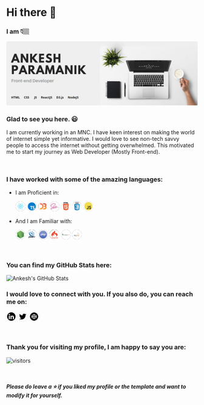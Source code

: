 # Hi there 👋

### I am 👇🏼

<img src="/assets/banner.png" alt="Banner introducing Ankesh Paramanik" />

### Glad to see you here. 😃

I am currently working in an MNC. I have keen interest on making the world of internet simple yet informative.
I would love to see non-tech savvy people to access the internet without getting overwhelmed.
This motivated me to start my journey as Web Developer (Mostly Front-end).

<br/>

### I have worked with some of the amazing languages:
* I am Proficient in:
  <br />
  
  <img alt="ReactJS" title="ReactJS" width="26px" src="./assets/react.png" />
  <img alt="TypeScript" title="TypeScript" width="26px" src="./assets/ts.png" />
  <img alt="D3.js" title="D3.js" width="26px" src="./assets/d3.png" />
  <img alt="SASS" title="SASS" width="26px" src="./assets/sass.png" />
  <img alt="HTML5" title="HTML5" width="26px" src="./assets/html.png" />
  <img alt="CSS" title="CSS" width="26px" src="./assets/css.png" />
  <img alt="JavaScript" title="JavaScript" width="26px" src="./assets/js.png" />
  
* And I am Familiar with:
  <br />
  
  <img alt="NodeJS" title="NodeJS" width="26px" src="./assets/nodejs.png" />
  <img alt="JQuery" title="JQuery" width="26px" src="./assets/jquery.png" />
  <img alt="PHP" title="PHP" width="26px" src="./assets/php.png" />
  <img alt="CodeIgniter" title="CodeIgniter" width="26px" src="./assets/codeigniter.png" />
  <img alt="MongoDB" title="MongoDB" width="26px" src="./assets/mongodb.png" />
  <img alt="MySQL" title="MySQL" width="26px" src="./assets/mysql.png" />
  <!--  Angular  -->
<!-- <br />
<br /> -->

<!-- * And I am Interested in:
  <br />
  <br /> -->
  
<br/>
  
### You can find my GitHub Stats here:
  <img alt="Ankesh's GitHub Stats" src="https://github-readme-stats.vercel.app/api?username=ankeshp03&count_private=true&show_icons=true&theme=default" />
  
<br/>

### I would love to connect with you. If you also do, you can reach me on:
  [<img alt="Ankesh Paramanik | LinkedIn" title="LinkedIn" width="26px" src="./assets/linkedin.png" />][linkedin]
  [<img alt="Ankesh Paramanik | Twitter" title="Twitter" width="26px" src="./assets/twitter.png" />][twitter]
  [<img alt="Ankesh Paramanik | Codepen" title="Codepen" width="26px" src="./assets/codepen.png" />][codepen]

<br/>

### Thank you for visiting my profile, I am happy to say you are:
![visitors](https://visitor-badge.laobi.icu/badge?page_id=ankeshp03.ankeshp03&title=viewer%20no.)

<br/>

#### *Please do leave a ⭐ if you liked my profile or the template and want to modify it for yourself.*

[twitter]: https://twitter.com/ankeshparamanik
[linkedin]: https://www.linkedin.com/in/ankesh-paramanik
[codepen]: https://codepen.io/ankeshp03

<!--
![Ankesh's github stats](https://github-readme-stats.vercel.app/api?username=ankeshp03&count_private=true&show_icons=true&theme=default)


**ankeshp03/ankeshp03** is a ✨ _special_ ✨ repository because its `README.md` (this file) appears on your GitHub profile.

Here are some ideas to get you started:

- 🔭 I’m currently working on ...
- 🌱 I’m currently learning ...
- 👯 I’m looking to collaborate on ...
- 🤔 I’m looking for help with ...
- 💬 Ask me about ...
- 📫 How to reach me: ...
- 😄 Pronouns: ...
- ⚡ Fun fact: ...
-->
